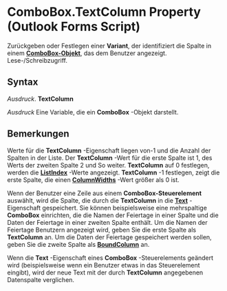 
# ComboBox.TextColumn Property (Outlook Forms Script)

Zurückgeben oder Festlegen einer  **Variant**, der identifiziert die Spalte in einem **[ComboBox-Objekt](31e7c1de-ee4e-b3d9-4579-7fc6b215bad3.md)**, das dem Benutzer angezeigt. Lese-/Schreibzugriff.


## Syntax

 _Ausdruck_. **TextColumn**

 _Ausdruck_ Eine Variable, die ein **ComboBox** -Objekt darstellt.


## Bemerkungen

Werte für die  **TextColumn** -Eigenschaft liegen von-1 und die Anzahl der Spalten in der Liste. Der **TextColumn** -Wert für die erste Spalte ist 1, des Werts der zweiten Spalte 2 und So weiter. **TextColumn** auf 0 festlegen, werden die **[ListIndex](2c4e473b-15e1-dce2-8748-30953b00a60f.md)** -Werte angezeigt. **TextColumn** -1 festlegen, zeigt die erste Spalte, die einen **[ColumnWidths](434b2e52-fe2c-78ff-2fc6-1c0b9b858ebc.md)** -Wert größer als 0 ist.

Wenn der Benutzer eine Zeile aus einem  **ComboBox-Steuerelement** auswählt, wird die Spalte, die durch die **TextColumn** in die **[Text](3db98bbc-fa35-ed1f-d937-9ffeed45aed3.md)** -Eigenschaft gespeichert. Sie können beispielsweise eine mehrspaltige **ComboBox** einrichten, die die Namen der Feiertage in einer Spalte und die Daten der Feiertage in einer zweiten Spalte enthält. Um die Namen der Feiertage Benutzern angezeigt wird, geben Sie die erste Spalte als **TextColumn** an. Um die Daten der Feiertage gespeichert werden sollen, geben Sie die zweite Spalte als **[BoundColumn](0ebc2ce0-f3f6-ce96-749c-be49343bc978.md)** an.

Wenn die  **Text** -Eigenschaft eines **ComboBox** -Steuerelements geändert wird (beispielsweise wenn ein Benutzer etwas in das Steuerelement eingibt), wird der neue Text mit der durch **TextColumn** angegebenen Datenspalte verglichen.

